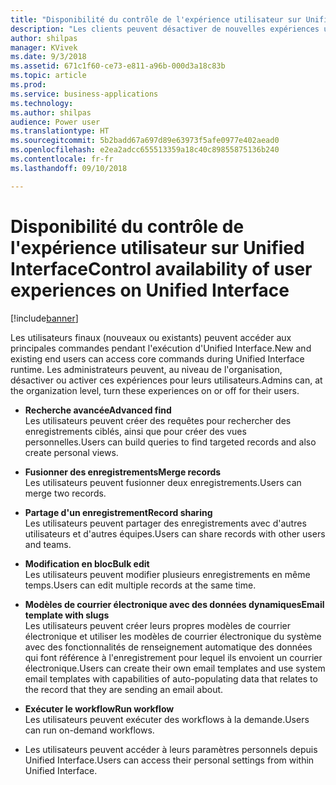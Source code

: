 ```yaml
---
title: "Disponibilité du contrôle de l'expérience utilisateur sur Unified Interface"
description: "Les clients peuvent désactiver de nouvelles expériences utilisateur sur Unified Interface"
author: shilpas
manager: KVivek
ms.date: 9/3/2018
ms.assetid: 671c1f60-ce73-e811-a96b-000d3a18c83b
ms.topic: article
ms.prod: 
ms.service: business-applications
ms.technology: 
ms.author: shilpas
audience: Power user
ms.translationtype: HT
ms.sourcegitcommit: 5b2badd67a697d89e63973f5afe0977e402aead0
ms.openlocfilehash: e2ea2adcc655513359a18c40c89855875136b240
ms.contentlocale: fr-fr
ms.lasthandoff: 09/10/2018

---
```

# <a name="control-availability-of-user-experiences-on-unified-interface"></a><span data-ttu-id="f196e-103">Disponibilité du contrôle de l'expérience utilisateur sur Unified Interface</span><span class="sxs-lookup"><span data-stu-id="f196e-103">Control availability of user experiences on Unified Interface</span></span>


[!include[banner](../../includes/banner.md)]

<span data-ttu-id="f196e-104">Les utilisateurs finaux (nouveaux ou existants) peuvent accéder aux principales commandes pendant l'exécution d'Unified Interface.</span><span class="sxs-lookup"><span data-stu-id="f196e-104">New and existing end users can access core commands during Unified Interface runtime.</span></span> <span data-ttu-id="f196e-105">Les administrateurs peuvent, au niveau de l'organisation, désactiver ou activer ces expériences pour leurs utilisateurs.</span><span class="sxs-lookup"><span data-stu-id="f196e-105">Admins can, at the organization level, turn these experiences on or off for their users.</span></span> 

- <span data-ttu-id="f196e-106">**Recherche avancée**</span><span class="sxs-lookup"><span data-stu-id="f196e-106">**Advanced find**</span></span><br><span data-ttu-id="f196e-107">Les utilisateurs peuvent créer des requêtes pour rechercher des enregistrements ciblés, ainsi que pour créer des vues personnelles.</span><span class="sxs-lookup"><span data-stu-id="f196e-107">Users can build queries to find targeted records and also create personal views.</span></span>

- <span data-ttu-id="f196e-108">**Fusionner des enregistrements**</span><span class="sxs-lookup"><span data-stu-id="f196e-108">**Merge records**</span></span><br><span data-ttu-id="f196e-109">Les utilisateurs peuvent fusionner deux enregistrements.</span><span class="sxs-lookup"><span data-stu-id="f196e-109">Users can merge two records.</span></span>

- <span data-ttu-id="f196e-110">**Partage d'un enregistrement**</span><span class="sxs-lookup"><span data-stu-id="f196e-110">**Record sharing**</span></span><br><span data-ttu-id="f196e-111">Les utilisateurs peuvent partager des enregistrements avec d'autres utilisateurs et d'autres équipes.</span><span class="sxs-lookup"><span data-stu-id="f196e-111">Users can share records with other users and teams.</span></span>

- <span data-ttu-id="f196e-112">**Modification en bloc**</span><span class="sxs-lookup"><span data-stu-id="f196e-112">**Bulk edit**</span></span><br><span data-ttu-id="f196e-113">Les utilisateurs peuvent modifier plusieurs enregistrements en même temps.</span><span class="sxs-lookup"><span data-stu-id="f196e-113">Users can edit multiple records at the same time.</span></span>

- <span data-ttu-id="f196e-114">**Modèles de courrier électronique avec des données dynamiques**</span><span class="sxs-lookup"><span data-stu-id="f196e-114">**Email template with slugs**</span></span><br><span data-ttu-id="f196e-115">Les utilisateurs peuvent créer leurs propres modèles de courrier électronique et utiliser les modèles de courrier électronique du système avec des fonctionnalités de renseignement automatique des données qui font référence à l'enregistrement pour lequel ils envoient un courrier électronique.</span><span class="sxs-lookup"><span data-stu-id="f196e-115">Users can create their own email templates and use system email templates with capabilities of auto-populating data that relates to the record that they are sending an email about.</span></span>

- <span data-ttu-id="f196e-116">**Exécuter le workflow**</span><span class="sxs-lookup"><span data-stu-id="f196e-116">**Run workflow**</span></span><br><span data-ttu-id="f196e-117">Les utilisateurs peuvent exécuter des workflows à la demande.</span><span class="sxs-lookup"><span data-stu-id="f196e-117">Users can run on-demand workflows.</span></span>

- <span data-ttu-id="f196e-118">Les utilisateurs peuvent accéder à leurs paramètres personnels depuis Unified Interface.</span><span class="sxs-lookup"><span data-stu-id="f196e-118">Users can access their personal settings from within Unified Interface.</span></span>


